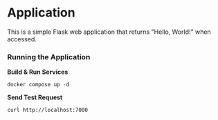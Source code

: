 # Application

This is a simple Flask web application that returns "Hello, World!" when accessed.

### Running the Application

**Build & Run Services**
```
docker compose up -d
```

**Send Test Request**
```
curl http://localhost:7000
```

